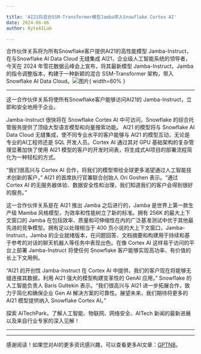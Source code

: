```yaml
---

title: 'AI21将混合SSM-Transformer模型Jamba带入Snowflake Cortex AI'
date: 2024-06-06
author: ByteAILab

---
```


合作伙伴关系将为所有Snowflake客户提供AI21的高性能模型 Jamba-Instruct，在与Snowflake AI Data Cloud 无缝集成
AI21，企业级人工智能系统的领导者，今天在 2024 年雪花数据云峰会上宣布，将其最新模型 Jamba-Instruct，Jamba 的指令调整版本，构建于一种新颖的混合 SSM-Transformer 架构，带入 Snowflake AI Data Cloud。![图片](https://ai-techpark.com/wp-content/uploads/2024/06/AI21-Brings-960x540.jpg){ width=60% }

---
这一合作伙伴关系将使所有Snowflake客户能够访问AI21的 Jamba-Instruct，立即和安全地用于企业。

Jamba-Instruct 很快将在 Snowflake Cortex AI 中可访问，Snowflake 的综合托管服务提供了顶级大型语言模型和向量搜索功能。 AI21 的模型将与 Snowflake AI Data Cloud 无缝集成，使不同专业水平的客户能够与 AI21 的模型互动，无论是专业的AI工程师还是 SQL 开发人员。Cortex AI 通过其对 GPU 基础架构的复杂管理显著加快了使用 AI21 模型的客户的开发时间表，将生成式AI项目的部署流程简化为一种轻松的方式。

“我们很高兴与 Cortex AI 合作，将我们的模型带给全球更多渴望通过人工智能技术创新的客户，” AI21 的首席执行官兼联合创始人 Ori Goshen 表示。“通过 Cortex AI 的无服务器体验、数据安全性和治理，我们知道我们的客户会得到很好的服务。”

这一合作伙伴关系是在 AI21 推出 Jamba 之后进行的，Jamba 是世界上第一款生产级 Mamba 风格模型，为效率和性能树立了新的标准。拥有 256K 的最大上下文窗口的 Jamba 在包括效率、质量和可伸缩性在内的广泛基准测试中优于其他最先进的竞争模型。拥有足以处理相当于 400 页小说的大上下文窗口，Jamba-Instruct，Jamba 的企业就绪版本，在问题回答、文档摘要和构建用于持续和基于参考的对话的聊天机器人等任务中表现出色。在像 Cortex AI 这样易于访问的平台上部署 Jamba-Instruct 将使任何 Snowflake 客户能够实现高功率、有价值的长上下文用例。

“AI21 的开创性 Jamba-Instruct 在 Cortex AI 中提供，我们的客户现在将能够无缝连接其数据，利用 AI21 强大的模型构建变革性的 GenAI 应用，” Snowflake 的人工智能负责人 Baris Gultekin 表示。“我们很高兴与 AI21 进一步拓展合作，致力于简化和确保企业 Gen AI 解决方案的可靠性。展望未来，我们期待将更多的 AI21 模型提供纳入 Snowflake Cortex AI。”

探索 AITechPark，了解人工智能、物联网、网络安全、AITech 新闻的最新进展以及来自行业专家的深入见解！

---
---
感谢阅读！如果您对AI的更多资讯感兴趣，可以查看更多AI文章：[GPTNB](https://gptnb.com)。
